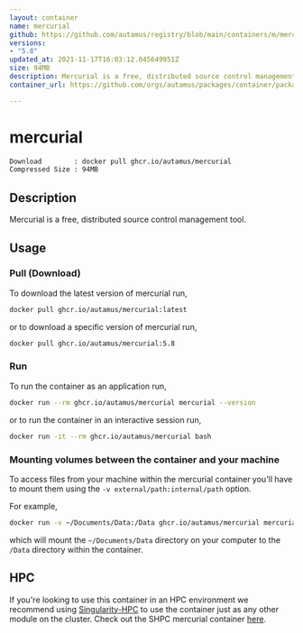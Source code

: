```yaml
---
layout: container
name: mercurial
github: https://github.com/autamus/registry/blob/main/containers/m/mercurial/spack.yaml
versions:
- "5.8"
updated_at: 2021-11-17T16:03:12.045649951Z
size: 94MB
description: Mercurial is a free, distributed source control management tool.
container_url: https://github.com/orgs/autamus/packages/container/package/mercurial

---
```

# mercurial
```bash 
Download        : docker pull ghcr.io/autamus/mercurial
Compressed Size : 94MB
```

## Description
Mercurial is a free, distributed source control management tool.

## Usage
### Pull (Download)
To download the latest version of mercurial run,

```bash
docker pull ghcr.io/autamus/mercurial:latest
```

or to download a specific version of mercurial run,

```bash
docker pull ghcr.io/autamus/mercurial:5.8
```
### Run
To run the container as an application run,
```bash
docker run --rm ghcr.io/autamus/mercurial mercurial --version
```

or to run the container in an interactive session run,
```bash
docker run -it --rm ghcr.io/autamus/mercurial bash
```

### Mounting volumes between the container and your machine
To access files from your machine within the mercurial container you'll have to mount them using the `-v external/path:internal/path` option.

For example,
```bash
docker run -v ~/Documents/Data:/Data ghcr.io/autamus/mercurial mercurial /Data/myData.csv
```
which will mount the `~/Documents/Data` directory on your computer to the `/Data` directory within the container.

## HPC
If you're looking to use this container in an HPC environment we recommend using [Singularity-HPC](https://singularity-hpc.readthedocs.io) to use the container just as any other module on the cluster. Check out the SHPC mercurial container [here](https://singularityhub.github.io/singularity-hpc/r/ghcr.io-autamus-mercurial/).